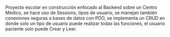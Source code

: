 Proyecto escolar en construcción enfocado al Backend sobre un Centro Médico, se hace uso de Sessions, tipos de usuario, se manejan también conexiones seguras a bases de datos con PDO, se implementa un CRUD en donde solo un tipo de usuario puede realizar todas las funciones, el usuario paciente solo puede Crear y Leer.

